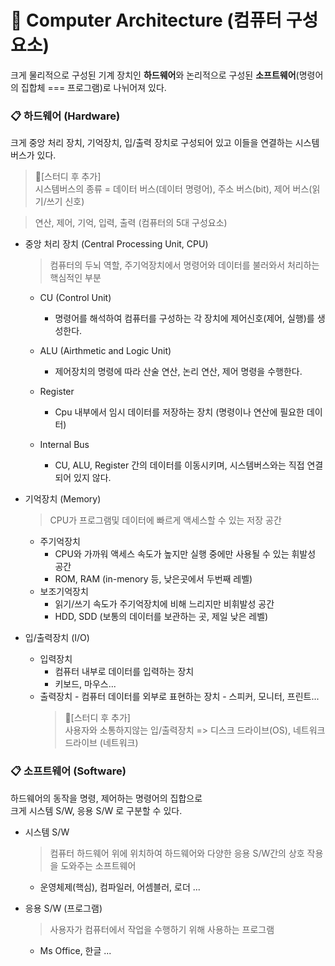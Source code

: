 # 📝 Computer Architecture (컴퓨터 구성요소)

크게 물리적으로 구성된 기계 장치인 **하드웨어**와 논리적으로 구성된 **소프트웨어**(명령어의 집합체 === 프로그램)로 나뉘어져 있다.

### 📋 하드웨어 (Hardware)

크게 중앙 처리 장치, 기억장치, 입/출력 장치로 구성되어 있고 이들을 연결하는 시스템 버스가 있다.

> 👀[스터디 후 추가] <br>
> 시스템버스의 종류 = 데이터 버스(데이터 명령어), 주소 버스(bit), 제어 버스(읽기/쓰기 신호)

> 연산, 제어, 기억, 입력, 출력 (컴퓨터의 5대 구성요소)

- 중앙 처리 장치 (Central Processing Unit, CPU)

  > 컴퓨터의 두뇌 역할, 주기억장치에서 명령어와 데이터를 불러와서 처리하는 핵심적인 부분

  - CU (Control Unit)

    - 명령어를 해석하여 컴퓨터를 구성하는 각 장치에 제어신호(제어, 실행)를 생성한다.

  - ALU (Airthmetic and Logic Unit)

    - 제어장치의 명령에 따라 산술 연산, 논리 연산, 제어 명령을 수행한다.

  - Register

    - Cpu 내부에서 임시 데이터를 저장하는 장치 (명령이나 연산에 필요한 데이터)

  - Internal Bus
    - CU, ALU, Register 간의 데이터를 이동시키며, 시스템버스와는 직접 연결되어 있지 않다.

- 기억장치 (Memory)

  > CPU가 프로그램및 데이터에 빠르게 액세스할 수 있는 저장 공간

  - 주기억장치
    - CPU와 가까워 액세스 속도가 높지만 실행 중에만 사용될 수 있는 휘발성 공간
    - ROM, RAM (in-menory 등, 낮은곳에서 두번째 레벨)
  - 보조기억장치
    - 읽기/쓰기 속도가 주기억장치에 비해 느리지만 비휘발성 공간
    - HDD, SDD (보통의 데이터를 보관하는 곳, 제일 낮은 레벨)

- 입/출력장치 (I/O)
  - 입력장치
    - 컴퓨터 내부로 데이터를 입력하는 장치
    - 키보드, 마우스...
  - 출력장치 - 컴퓨터 데이터를 외부로 표현하는 장치 - 스피커, 모니터, 프린트...
    > 👀[스터디 후 추가] <br>
    > 사용자와 소통하지않는 입/출력장치 => 디스크 드라이브(OS), 네트워크 드라이브 (네트워크)

### 📋 소프트웨어 (Software)

하드웨어의 동작을 명령, 제어하는 명령어의 집합으로<br>
크게 시스템 S/W, 응용 S/W 로 구분할 수 있다.

- 시스템 S/W

  > 컴퓨터 하드웨어 위에 위치하여 하드웨어와 다양한 응용 S/W간의 상호 작용을 도와주는 소프트웨어

  - 운영체제(핵심), 컴파일러, 어셈블러, 로더 ...

- 응용 S/W (프로그램)
  > 사용자가 컴퓨터에서 작업을 수행하기 위해 사용하는 프로그램
  - Ms Office, 한글 ...
